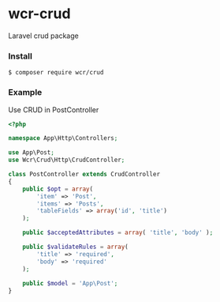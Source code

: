 # wcr-crud
Laravel crud package

### Install
```
$ composer require wcr/crud
```
### Example
Use CRUD in PostController
```php
<?php

namespace App\Http\Controllers;

use App\Post;
use Wcr\Crud\Http\CrudController;

class PostController extends CrudController
{
    public $opt = array(
        'item' => 'Post',
        'items' => 'Posts',
        'tableFields' => array('id', 'title')
    );

    public $acceptedAttributes = array( 'title', 'body' );

    public $validateRules = array(
        'title' => 'required',
        'body' => 'required'
    );
    
    public $model = 'App\Post';
}
```
